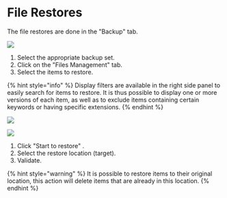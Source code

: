 # File Restores

The file restores are done in the "Backup" tab.

![](<../.gitbook/assets/menu\_backup (1).gif>)

1. Select the appropriate backup set.
2. Click on the "Files Management" tab.
3. Select the items to restore.

{% hint style="info" %}
Display filters are available in the right side panel to easily search for items to restore. It is thus possible to display one or more versions of each item, as well as to exclude items containing certain keywords or having specific extensions.
{% endhint %}

![](../.gitbook/assets/filters\_files\_manag.gif)

![](../.gitbook/assets/filters\_files\_manag2.gif)

1. Click "Start to restore" .
2. Select the restore location (target).
3. Validate.

{% hint style="warning" %}
It is possible to restore items to their original location, this action will delete items that are already in this location.
{% endhint %}
